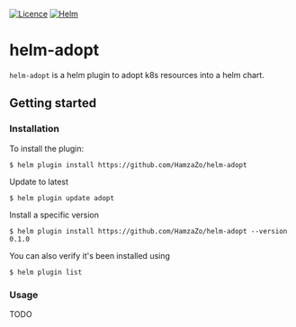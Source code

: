 [![Licence](https://img.shields.io/badge/licence-Apache%202.0-green)]()
[![Helm](https://img.shields.io/badge/release-0.1.0-brightgreen)]()

# helm-adopt
`helm-adopt` is a helm plugin to adopt k8s resources into a helm chart.

## Getting started

### Installation

To install the plugin:
```shell
$ helm plugin install https://github.com/HamzaZo/helm-adopt
```
Update to latest
```shell
$ helm plugin update adopt
```
Install a specific version
```shell
$ helm plugin install https://github.com/HamzaZo/helm-adopt --version 0.1.0
```
You can also verify it's been installed using
```shell
$ helm plugin list
```

### Usage
TODO 